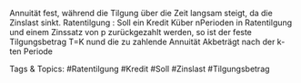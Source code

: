 Annuität fest, während die Tilgung über die Zeit langsam steigt, da die Zinslast sinkt.
Ratentilgung : Soll ein Kredit Küber nPerioden in Ratentilgung und einem Zinssatz von p
zurückgezahlt werden, so ist der feste Tilgungsbetrag T=K
nund die zu zahlende Annuität
Akbeträgt nach der k-ten Periode

   Tags & Topics:
   #Ratentilgung
   #Kredit
   #Soll
   #Zinslast
   #Tilgungsbetrag